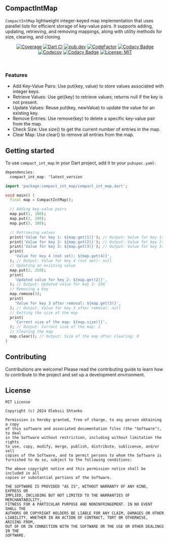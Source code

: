 ## CompactIntMap

`CompactIntMap` lightweight integer-keyed map implementation that uses parallel lists for efficient storage of key-value pairs. It supports adding, updating, retrieving, and removing mappings, along with utility methods for size, clearing, and cloning.

<p align="center">
  <a href="https://github.com/ashtanko/compact_int_map/actions/workflows/coverage.yml"><img alt="Coverage" src="https://github.com/ashtanko/compact_int_map/actions/workflows/coverage.yml/badge.svg"/></a>
  <a href="https://github.com/ashtanko/compact_int_map/actions/workflows/build.yml"><img alt="Dart CI" src="https://github.com/ashtanko/compact_int_map/actions/workflows/build.yml/badge.svg"/></a>
  <a href="https://pub.dev/packages/compact_int_map"><img alt="pub.dev" src="https://img.shields.io/pub/v/compact_int_map?label=compact_int_map"/></a>
  <a href="https://www.codefactor.io/repository/github/ashtanko/compact_int_map"><img alt="CodeFactor" src="https://www.codefactor.io/repository/github/ashtanko/compact_int_map/badge"/></a>
  <a href="https://app.codacy.com/gh/ashtanko/compact_int_map/dashboard?utm_source=gh&utm_medium=referral&utm_content=&utm_campaign=Badge_grade"><img alt="Codacy Badge" src="https://app.codacy.com/project/badge/Grade/b563f5245cd145d48d3f3be4ce2d68e0"/></a>
  <a href="https://codecov.io/github/ashtanko/compact_int_map"><img alt="Codecov" src="https://codecov.io/github/ashtanko/compact_int_map/graph/badge.svg?token=v5RL0WTPi8"/></a>
  <a href="https://app.codacy.com/gh/ashtanko/compact_int_map/dashboard?utm_source=gh&utm_medium=referral&utm_content=&utm_campaign=Badge_coverage"><img alt="Codacy Badge" src="https://app.codacy.com/project/badge/Coverage/b563f5245cd145d48d3f3be4ce2d68e0"/></a>
  <a href="https://github.com/ashtanko/compact_int_map/blob/main/LICENSE"><img alt="License: MIT" src="https://img.shields.io/badge/License-MIT-yellow.svg"/></a>
</p><br>

### Features
- Add Key-Value Pairs: Use put(key, value) to store values associated with integer keys.
- Retrieve Values: Use get(key) to retrieve values; returns null if the key is not present.
- Update Values: Reuse put(key, newValue) to update the value for an existing key.
- Remove Entries: Use remove(key) to delete a specific key-value pair from the map.
- Check Size: Use size() to get the current number of entries in the map.
- Clear Map: Use clear() to remove all entries from the map.

## Getting started

To use `compact_int_map` in your Dart project, add it to your `pubspec.yaml`:

```dart
dependencies:
  compact_int_map: ^latest_version
```

```dart
import 'package:compact_int_map/compact_int_map.dart';

void main() {
  final map = CompactIntMap();

  // Adding key-value pairs
  map.put(1, 100);
  map.put(2, 200);
  map.put(3, 300);

  // Retrieving values
  print('Value for key 1: ${map.get(1)}'); // Output: Value for key 1: 100
  print('Value for key 2: ${map.get(2)}'); // Output: Value for key 2: 200
  print('Value for key 3: ${map.get(3)}'); // Output: Value for key 3: 300
  print(
    'Value for key 4 (not set): ${map.get(4)}',
  ); // Output: Value for key 4 (not set): null
  // Updating an existing value
  map.put(2, 250);
  print(
    'Updated value for key 2: ${map.get(2)}',
  ); // Output: Updated value for key 2: 250
  // Removing a key
  map.remove(3);
  print(
    'Value for key 3 after removal: ${map.get(3)}',
  ); // Output: Value for key 3 after removal: null
  // Getting the size of the map
  print(
    'Current size of the map: ${map.size()}',
  ); // Output: Current size of the map: 2
  // Clearing the map
  map.clear(); // Output: Size of the map after clearing: 0
}
```

## Contributing

Contributions are welcome! Please read the contributing guide to learn how to contribute to the project and set up a development environment.

## License

```plain
MIT License

Copyright (c) 2024 Oleksii Shtanko

Permission is hereby granted, free of charge, to any person obtaining a copy
of this software and associated documentation files (the "Software"), to deal
in the Software without restriction, including without limitation the rights
to use, copy, modify, merge, publish, distribute, sublicense, and/or sell
copies of the Software, and to permit persons to whom the Software is
furnished to do so, subject to the following conditions:

The above copyright notice and this permission notice shall be included in all
copies or substantial portions of the Software.

THE SOFTWARE IS PROVIDED "AS IS", WITHOUT WARRANTY OF ANY KIND, EXPRESS OR
IMPLIED, INCLUDING BUT NOT LIMITED TO THE WARRANTIES OF MERCHANTABILITY,
FITNESS FOR A PARTICULAR PURPOSE AND NONINFRINGEMENT. IN NO EVENT SHALL THE
AUTHORS OR COPYRIGHT HOLDERS BE LIABLE FOR ANY CLAIM, DAMAGES OR OTHER
LIABILITY, WHETHER IN AN ACTION OF CONTRACT, TORT OR OTHERWISE, ARISING FROM,
OUT OF OR IN CONNECTION WITH THE SOFTWARE OR THE USE OR OTHER DEALINGS IN THE
SOFTWARE.
```
